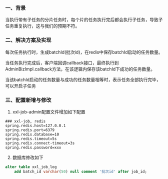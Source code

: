 ### 一、背景
当执行带有子任务的分片任务时，每个片的任务执行完后都会执行子任务，导致子任务重复执行，这与我们的预期不符。

### 二、解决方案及实现
每次任务执行时，生成batchId(批次id)，在redis中保存batchId启动的任务数量。

当任务执行完成后，客户端回调callback接口，最终执行到AdminBizImpl.callback方法，在该逻辑内保存该batchId下成功的任务数量。

当该batchId启动的任务数量与成功的任务数量相等时，表示任务全部执行完毕，可以开启子任务


### 三、配置新增与修改

1. xxl-job-admin配置文件增加如下配置

```properties
### xxl-job, redis
spring.redis.host=127.0.0.1
spring.redis.port=6379
spring.redis.database=10
spring.redis.timeout=5s
spring.redis.connect-timeout=3s
spring.redis.password=xxx
```

2. 数据库修改如下 
```sql
alter table xxl_job_log
    add batch_id varchar(50) null comment '批次id' after job_id;
```



